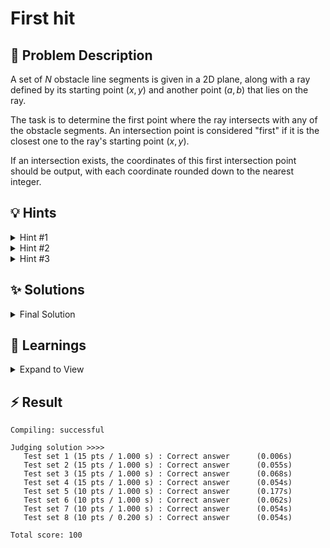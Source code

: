 # First hit

## 📝 Problem Description

A set of $N$ obstacle line segments is given in a 2D plane, along with a ray defined by its starting point $(x, y)$ and another point $(a, b)$ that lies on the ray.

The task is to determine the first point where the ray intersects with any of the obstacle segments. An intersection point is considered "first" if it is the closest one to the ray's starting point $(x, y)$.

If an intersection exists, the coordinates of this first intersection point should be output, with each coordinate rounded down to the nearest integer.

## 💡 Hints

<details>

<summary>Hint #1</summary>

The **Exact Predicates Exact Constructions Kernel (EPECK)** from CGAL is necessary for this problem. It ensures exact results for both geometric predicates (like intersection checks) and constructions (like determining the exact intersection point). This precision is crucial given the large coordinate values and the need to avoid floating-point inaccuracies.

</details>

<details>

<summary>Hint #2</summary>

After detecting an intersection, the ray can be replaced with a shorter segment that ends at the closest intersection point found so far. This ensures that only closer intersections are considered in subsequent checks, improving efficiency.

</details>

<details>

<summary>Hint #3</summary>

Randomly shuffling the input segments before processing can improve the average-case performance. By increasing the likelihood of finding a close intersection early, the search segment shrinks quickly, reducing the number of unnecessary checks.

</details>

## ✨ Solutions

<details>

<summary>Final Solution</summary>

This problem requires finding the closest intersection point between a ray and a set of line segments. The main challenges are the large coordinate values, which can cause precision errors with standard floating-point arithmetic, and handling the geometric calculations correctly.

### Choice of Kernel

For this problem, we need a kernel that can handle not only exact predicated but also exact constructions to determine where the intersection points lies. Therefore, the most suitable kernel for our needs is the **Exact Predicates Exact Constructions Kernel (EPECK)**. This kernel uses exact number types for all geometric predicates and constructions, ensuring that we can perform our calculations without worrying about floating-point inaccuracies.

### Approach

The strategy involves starting with the original ray and iterating through the obstacle segments. When an intersection is found, the ray is **replaced with a shorter segment** ending at the closest intersection point. This ensures that only closer intersections are considered in subsequent checks. 

We can additionally first check if the ray (or segment) actually intersects the obstacle segment before computing the intersection point to avoid unnecessary calculations.

To improve performance, the input segments are randomly shuffled before processing, increasing the likelihood of finding a close intersection early and preventing adversarial test cases/worst-case.

### Implementation Details

*   **Intersection Handling:** The `CGAL::intersection()` function can return different types. It might be a `Point` (for a simple intersection) or a `Segment` (if the ray and an obstacle are collinear and overlap). Our code must handle both cases correctly. If the intersection is an overlapping segment, we must identify which of its endpoints is closer to the ray's origin.
*   **Distance Comparison:** To find the closest point, we compare distances. Comparing squared distances (`CGAL::squared_distance`) is more efficient as it avoids computing square roots, and it's sufficient for determining which point is closer.
*   **Output:** The problem requires flooring the final coordinates. The provided `floor_to_double` function correctly converts CGAL's exact number type (`K::FT`) to a `double` and then applies the floor operation, carefully handling potential floating-point inaccuracies near integer boundaries.

### Code
```cpp
#include<iostream>
#include<type_traits>
#include<limits>
#include<algorithm>

#include<CGAL/Exact_predicates_exact_constructions_kernel.h>

using K = CGAL::Exact_predicates_exact_constructions_kernel;
using Point = K::Point_2;
using Segment = K::Segment_2;
using Ray = K::Ray_2;

double floor_to_double(const K::FT& x) {
  double a = std::floor(CGAL::to_double(x));
  while (a > x) a -= 1;
  while (a+1 <= x) a += 1;
  return a;
}

int main() {
  std::ios_base::sync_with_stdio(false);
  
  while(true) {
    // ===== READ INPUT =====
    int n; std::cin >> n;
    if(!n) break;
    
    long x, y, a, b; std::cin >> x >> y >> a >> b;
    Point o(x, y), d(a, b);
    Ray ray(o, d);
    
    std::vector<Segment> segments(n);
    for(int i = 0; i < n; ++i) {
      long r, s, t, u; std::cin >> r >> s >> t >> u;
      segments[i] = Segment(Point(r, s), Point(t, u));
    }
    std::random_shuffle(segments.begin(), segments.end());
    
    // ===== FIND FIRST HIT =====
    bool found = false;
    Segment curr_segment;
    
    for(const Segment& segment : segments) {
      if(!found) {
        if(CGAL::do_intersect(ray, segment)) {
          std::result_of<K::Intersect_2(Ray, Segment)>::type its = CGAL::intersection(ray, segment);
          found = true;
          
          if(const Point* its_p = boost::get<Point>(&*its)) {
            curr_segment = Segment(ray.source(), *its_p);
          } else if (const Segment* its_s = boost::get<Segment>(&*its)) {
            Point source = its_s->source();
            Point target = its_s->target();
            
            curr_segment = Segment(ray.source(),
                                   CGAL::squared_distance(o, source) < CGAL::squared_distance(o, target) ? source : target);
          } else {
            throw std::runtime_error("Undefined intersection");
          }
        }
      } else {
        if(CGAL::do_intersect(curr_segment, segment)) {
          std::result_of<K::Intersect_2(Segment, Segment)>::type its = CGAL::intersection(curr_segment, segment);
          
          if(const Point* its_p = boost::get<Point>(&*its)) {
            curr_segment = Segment(curr_segment.source(), *its_p);
          } else if (const Segment* its_s = boost::get<Segment>(&*its)) {
            Point source = its_s->source();
            Point target = its_s->target();
            
            curr_segment = Segment(o,
                                   CGAL::squared_distance(o, source) < CGAL::squared_distance(o, target) ? source : target);
          } else {
            throw std::runtime_error("Undefined intersection");
          }
        }
      }
    }
    
    // ===== OUTPUT =====
    if(found) {
      std::cout << std::setprecision(0) << std::fixed;
      std::cout << floor_to_double(curr_segment.target().x()) << " " << floor_to_double(curr_segment.target().y()) << std::endl;
    } else {
      std::cout << "no" << std::endl;
    }
  }
}
```
</details>

## 🧠 Learnings

<details> 

<summary> Expand to View </summary>

- Sometimes we need to shuffle the input to account for adversarial test cases
- How long it takes to determine intersections can heavily depend on the geometric primitives we use. Always try to take the "simplest" possible.
- How to work with the CGAL `intersection` function

</details>

## ⚡ Result

```plaintext
Compiling: successful

Judging solution >>>>
   Test set 1 (15 pts / 1.000 s) : Correct answer      (0.006s)
   Test set 2 (15 pts / 1.000 s) : Correct answer      (0.055s)
   Test set 3 (15 pts / 1.000 s) : Correct answer      (0.068s)
   Test set 4 (15 pts / 1.000 s) : Correct answer      (0.054s)
   Test set 5 (10 pts / 1.000 s) : Correct answer      (0.177s)
   Test set 6 (10 pts / 1.000 s) : Correct answer      (0.062s)
   Test set 7 (10 pts / 1.000 s) : Correct answer      (0.054s)
   Test set 8 (10 pts / 0.200 s) : Correct answer      (0.054s)

Total score: 100
```